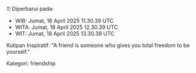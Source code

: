 ⏰ Diperbarui pada:
- WIB: Jumat, 18 April 2025 11.30.39 UTC
- WITA: Jumat, 18 April 2025 12.30.39 UTC
- WIT: Jumat, 18 April 2025 13.30.39 UTC

Kutipan Inspiratif:
"A friend is someone who gives you total freedom to be yourself."


Kategori: friendship

